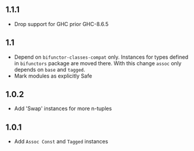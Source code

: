 ## 1.1.1

- Drop support for GHC prior GHC-8.6.5

## 1.1

- Depend on `bifunctor-classes-compat` only.
  Instances for types defined in `bifunctors` package are moved there.
  With this change `assoc` only depends on `base` and `tagged`.
- Mark modules as explicitly Safe

## 1.0.2

- Add 'Swap' instances for more n-tuples

## 1.0.1

- Add `Assoc Const` and `Tagged` instances

